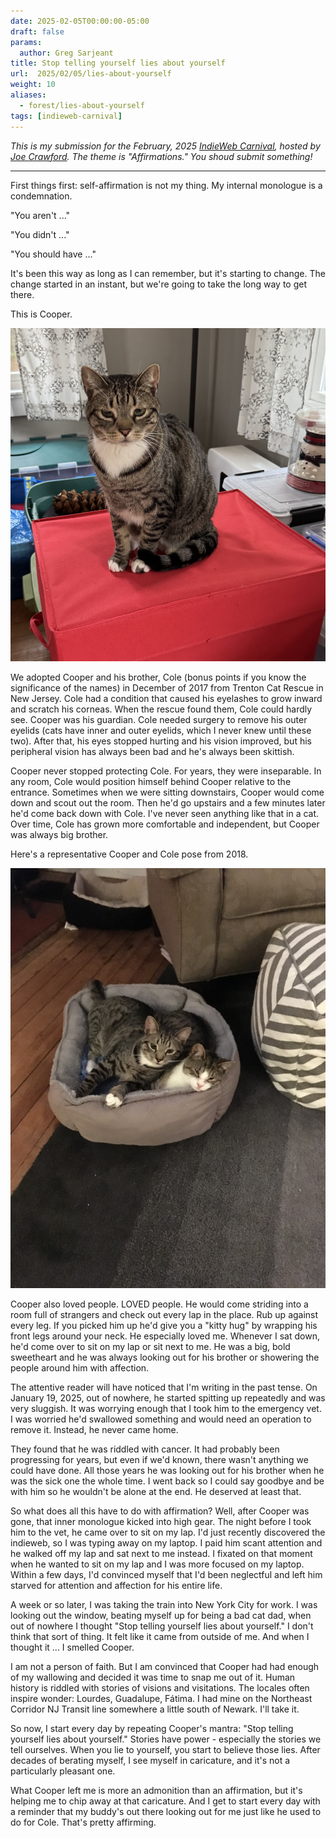 ```yaml
---
date: 2025-02-05T00:00:00-05:00
draft: false
params:
  author: Greg Sarjeant
title: Stop telling yourself lies about yourself
url:  2025/02/05/lies-about-yourself
weight: 10
aliases:
  - forest/lies-about-yourself
tags: [indieweb-carnival]
---
```


_This is my submission for the February, 2025 [IndieWeb Carnival](https://indieweb.org/IndieWeb_Carnival), hosted by [Joe Crawford](https://artlung.com/affirmations-ic/). The theme is "Affirmations." You shoud submit something!_

---

First things first: self-affirmation is not my thing. My internal monologue is a condemnation.

"You aren't ..."

"You didn't ..."

"You should have ..."

It's been this way as long as I can remember, but it's starting to change. The change started in an instant, but we're going to take the long way to get there.

This is Cooper.

![Cooper being festive](cooper.jpeg)

We adopted Cooper and his brother, Cole (bonus points if you know the significance of the names) in December of 2017 from Trenton Cat Rescue in New Jersey. Cole had a condition that caused his eyelashes to grow inward and scratch his corneas. When the rescue found them, Cole could hardly see. Cooper was his guardian. Cole needed surgery to remove his outer eyelids (cats have inner and outer eyelids, which I never knew until these two). After that, his eyes stopped hurting and his vision improved, but his peripheral vision has always been bad and he's always been skittish.

Cooper never stopped protecting Cole. For years, they were inseparable. In any room, Cole would position himself behind Cooper relative to the entrance. Sometimes when we were sitting downstairs, Cooper would come down and scout out the room. Then he'd go upstairs and a few minutes later he'd come back down with Cole. I've never seen anything like that in a cat. Over time, Cole has grown more comfortable and independent, but Cooper was always big brother.

Here's a representative Cooper and Cole pose from 2018.

![Cooper and Cole](cooper_and_cole.jpeg)

Cooper also loved people. LOVED people. He would come striding into a room full of strangers and check out every lap in the place. Rub up against every leg. If you picked him up he'd give you a "kitty hug" by wrapping his front legs around your neck. He especially loved me. Whenever I sat down, he'd come over to sit on my lap or sit next to me. He was a big, bold sweetheart and he was always looking out for his brother or showering the people around him with affection.

The attentive reader will have noticed that I'm writing in the past tense. On January 19, 2025, out of nowhere, he started spitting up repeatedly and was very sluggish. It was worrying enough that I took him to the emergency vet. I was worried he'd swallowed something and would need an operation to remove it. Instead, he never came home.

They found that he was riddled with cancer. It had probably been progressing for years, but even if we'd known, there wasn't anything we could have done. All those years he was looking out for his brother when he was the sick one the whole time. I went back so I could say goodbye and be with him so he wouldn't be alone at the end. He deserved at least that.

So what does all this have to do with affirmation? Well, after Cooper was gone, that inner monologue kicked into high gear. The night before I took him to the vet, he came over to sit on my lap. I'd just recently discovered the indieweb, so I was typing away on my laptop. I paid him scant attention and he walked off my lap and sat next to me instead. I fixated on that moment when he wanted to sit on my lap and I was more focused on my laptop. Within a few days, I'd convinced myself that I'd been neglectful and left him starved for attention and affection for his entire life.

A week or so later, I was taking the train into New York City for work. I was looking out the window, beating myself up for being a bad cat dad, when out of nowhere I thought "Stop telling yourself lies about yourself." I don't think that sort of thing. It felt like it came from outside of me. And when I thought it ... I smelled Cooper.

I am not a person of faith. But I am convinced that Cooper had had enough of my wallowing and decided it was time to snap me out of it. Human history is riddled with stories of visions and visitations. The locales often inspire wonder: Lourdes, Guadalupe, Fátima. I had mine on the Northeast Corridor NJ Transit line somewhere a little south of Newark. I'll take it.

So now, I start every day by repeating Cooper's mantra: "Stop telling yourself lies about yourself." Stories have power - especially the stories we tell ourselves. When you lie to yourself, you start to believe those lies. After decades of berating myself, I see myself in caricature, and it's not a particularly pleasant one.

What Cooper left me is more an admonition than an affirmation, but it's helping me to chip away at that caricature. And I get to start every day with a reminder that my buddy's out there looking out for me just like he used to do for Cole. That's pretty affirming.